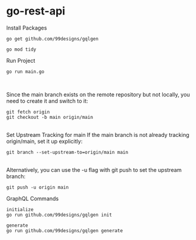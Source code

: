 # go-rest-api

Install Packages

```
go get github.com/99designs/gqlgen

go mod tidy
```

Run Project

```
go run main.go
```

<br>

Since the main branch exists on the remote repository but not locally, you need to create it and switch to it:

```
git fetch origin
git checkout -b main origin/main
```

<br>
Set Upstream Tracking for main
If the main branch is not already tracking origin/main, set it up explicitly:

```
git branch --set-upstream-to=origin/main main
```

<br>
Alternatively, you can use the -u flag with git push to set the upstream branch:

```
git push -u origin main
```

GraphQL Commands

```
initialize
go run github.com/99designs/gqlgen init

generate
go run github.com/99designs/gqlgen generate
```
